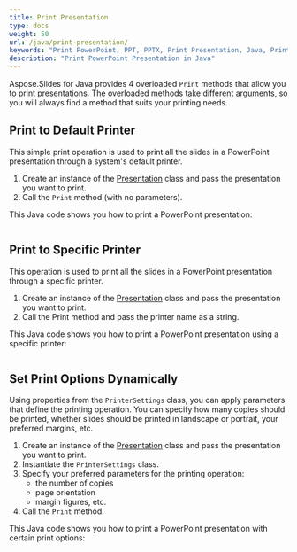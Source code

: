 ```yaml
---
title: Print Presentation
type: docs
weight: 50
url: /java/print-presentation/
keywords: "Print PowerPoint, PPT, PPTX, Print Presentation, Java, Printer, Print Options"
description: "Print PowerPoint Presentation in Java"
---
```

Aspose.Slides for Java provides 4 overloaded `Print` methods that allow you to print presentations. The overloaded methods take different arguments, so you will always find a method that suits your printing needs.

## **Print to Default Printer**

This simple print operation is used to print all the slides in a PowerPoint presentation through a system's default printer.

1. Create an instance of the [Presentation](https://reference.aspose.com/slides/java/com.aspose.slides/Presentation) class and pass the presentation you want to print.
2. Call the `Print` method (with no parameters). 

This Java code shows you how to print a PowerPoint presentation:

```java

```

## **Print to Specific Printer**

This operation is used to print all the slides in a PowerPoint presentation through a specific printer.

1. Create an instance of the [Presentation](https://reference.aspose.com/slides/java/com.aspose.slides/Presentation) class and pass the presentation you want to print.
2. Call the Print method and pass the printer name as a string.

This Java code shows you how to print a PowerPoint presentation using a specific printer:

```java

```

## **Set Print Options Dynamically**

Using properties from the `PrinterSettings` class, you can apply parameters that define the printing operation. You can specify how many copies should be printed, whether slides should be printed in landscape or portrait, your preferred margins, etc.

1. Create an instance of the [Presentation](https://reference.aspose.com/slides/java/com.aspose.slides/Presentation) class and pass the presentation you want to print.
2. Instantiate the `PrinterSettings` class.
3. Specify your preferred parameters for the printing operation:
   * the number of copies
   * page orientation
   * margin figures, etc.
4. Call the `Print` method.

This Java code shows you how to print a PowerPoint presentation with certain print options: 

```java

```
